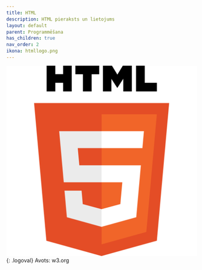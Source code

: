 ```yaml
---
title: HTML
description: HTML pieraksts un lietojums
layout: default
parent: Programmēšana
has_children: true
nav_order: 2
ikona: htmllogo.png
---
```

![htmllogo](/media/htmllogo.png){: .logoval}
Avots: w3.org
